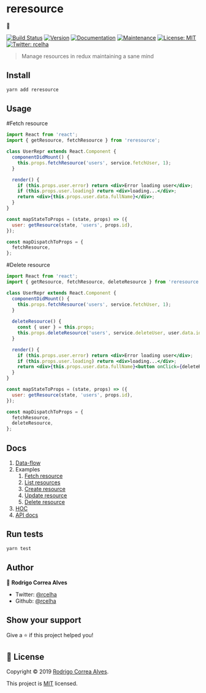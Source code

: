# reresource

👋

[![Build Status](https://dev.azure.com/rcelha0341/rcelha/_apis/build/status/rcelha.redux-resource?branchName=master)](https://dev.azure.com/rcelha0341/rcelha/_build/latest?definitionId=1&branchName=master)
[![Version](https://img.shields.io/npm/v/reresource.svg?label=version)](https://npmjs.com/package/reresource)
[![Documentation](https://img.shields.io/badge/documentation-yes-brightgreen.svg)](https://github.com/rcelha/reresource#docs)
[![Maintenance](https://img.shields.io/badge/Maintained%3F-yes-green.svg)](https://github.com/rcelha/reresource/graphs/commit-activity)
[![License: MIT](https://img.shields.io/badge/License-MIT-yellow.svg)](https://github.com/rcelha/reresource/blob/master/LICENSE)
[![Twitter: rcelha](https://img.shields.io/twitter/follow/rcelha.svg?style=social)](https://twitter.com/rcelha)

> Manage resources in redux maintaining a sane mind 

## Install

```sh
yarn add reresource
```

## Usage

#Fetch resource
```jsx
import React from 'react';
import { getResource, fetchResource } from 'reresource';

class UserRepr extends React.Component {
  componentDidMount() {
    this.props.fetchResource('users', service.fetchUser, 1);
  }

  render() {
    if (this.props.user.error) return <div>Error loading user</div>;
    if (this.props.user.loading) return <div>loading...</div>;
    return <div>{this.props.user.data.fullName}</div>;
  }
}

const mapStateToProps = (state, props) => ({
  user: getResource(state, 'users', props.id),
});

const mapDispatchToProps = {
  fetchResource,
};
```

#Delete resource
```jsx
import React from 'react';
import { getResource, fetchResource, deleteResource } from 'reresource';

class UserRepr extends React.Component {
  componentDidMount() {
    this.props.fetchResource('users', service.fetchUser, 1);
  }
  
  deleteResource() {
    const { user } = this.props;
    this.props.deleteResource('users', service.deleteUser, user.data.id);
  }

  render() {
    if (this.props.user.error) return <div>Error loading user</div>;
    if (this.props.user.loading) return <div>loading...</div>;
    return <div>{this.props.user.data.fullName}<button onClick={deleteResource}>Delete</button></div>;
  }
}

const mapStateToProps = (state, props) => ({
  user: getResource(state, 'users', props.id),
});

const mapDispatchToProps = {
  fetchResource,
  deleteResource,
};
```

## Docs

1. [Data-flow](/doc/data-flow.md)
1. Examples
   1. [Fetch resource](/doc/fetch-resource.md)
   1. [List resources](/doc/list-resources.md)
   1. [Create resource](/doc/create-resource.md)
   1. [Update resource](/doc/update-resource.md)
   1. [Delete resource](/doc/delete-resource.md)
1. [HOC](/doc/hoc.md)
1. [API docs](/doc/api/README.md)

## Run tests

```sh
yarn test
```

## Author

👤 **Rodrigo Correa Alves**

- Twitter: [@rcelha](https://twitter.com/rcelha)
- Github: [@rcelha](https://github.com/rcelha)

## Show your support

Give a ⭐️ if this project helped you!

## 📝 License

Copyright © 2019 [Rodrigo Correa Alves](https://github.com/rcelha).

This project is [MIT](https://github.com/rcelha/reresource/blob/master/LICENSE) licensed.
